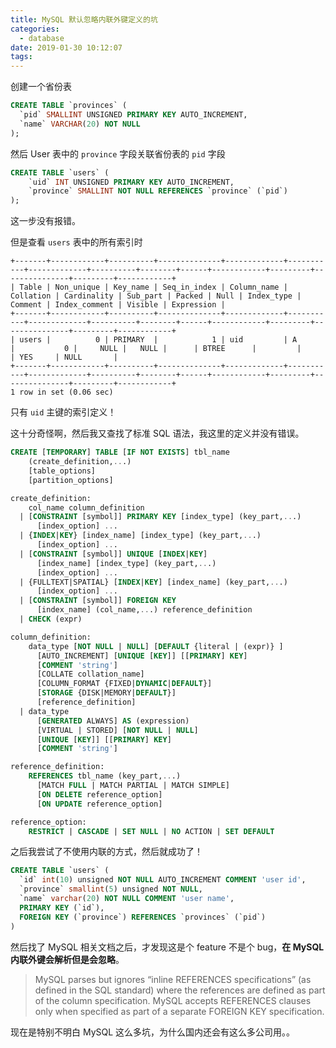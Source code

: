 ```yaml
---
title: MySQL 默认忽略内联外键定义的坑
categories:
  - database
date: 2019-01-30 10:12:07
tags:
---
```


创建一个省份表

```sql
CREATE TABLE `provinces` (
  `pid` SMALLINT UNSIGNED PRIMARY KEY AUTO_INCREMENT,
  `name` VARCHAR(20) NOT NULL
);

```

然后 User 表中的 `province` 字段关联省份表的 `pid` 字段

```sql
CREATE TABLE `users` (
    `uid` INT UNSIGNED PRIMARY KEY AUTO_INCREMENT,
    `province` SMALLINT NOT NULL REFERENCES `province` (`pid`)
);
```

这一步没有报错。

但是查看 `users` 表中的所有索引时

```
+-------+------------+----------+--------------+-------------+-----------+-------------+----------+--------+------+------------+---------+---------------+---------+------------+
| Table | Non_unique | Key_name | Seq_in_index | Column_name | Collation | Cardinality | Sub_part | Packed | Null | Index_type | Comment | Index_comment | Visible | Expression |
+-------+------------+----------+--------------+-------------+-----------+-------------+----------+--------+------+------------+---------+---------------+---------+------------+
| users |          0 | PRIMARY  |            1 | uid         | A         |           0 |     NULL |   NULL |      | BTREE      |         |               | YES     | NULL       |
+-------+------------+----------+--------------+-------------+-----------+-------------+----------+--------+------+------------+---------+---------------+---------+------------+
1 row in set (0.06 sec)
````


只有 `uid` 主键的索引定义！

这十分奇怪啊，然后我又查找了标准 SQL 语法，我这里的定义并没有错误。

```sql
CREATE [TEMPORARY] TABLE [IF NOT EXISTS] tbl_name
    (create_definition,...)
    [table_options]
    [partition_options]

create_definition:
    col_name column_definition
  | [CONSTRAINT [symbol]] PRIMARY KEY [index_type] (key_part,...)
      [index_option] ...
  | {INDEX|KEY} [index_name] [index_type] (key_part,...)
      [index_option] ...
  | [CONSTRAINT [symbol]] UNIQUE [INDEX|KEY]
      [index_name] [index_type] (key_part,...)
      [index_option] ...
  | {FULLTEXT|SPATIAL} [INDEX|KEY] [index_name] (key_part,...)
      [index_option] ...
  | [CONSTRAINT [symbol]] FOREIGN KEY
      [index_name] (col_name,...) reference_definition
  | CHECK (expr)

column_definition:
    data_type [NOT NULL | NULL] [DEFAULT {literal | (expr)} ]
      [AUTO_INCREMENT] [UNIQUE [KEY]] [[PRIMARY] KEY]
      [COMMENT 'string']
      [COLLATE collation_name]
      [COLUMN_FORMAT {FIXED|DYNAMIC|DEFAULT}]
      [STORAGE {DISK|MEMORY|DEFAULT}]
      [reference_definition]
  | data_type
      [GENERATED ALWAYS] AS (expression)
      [VIRTUAL | STORED] [NOT NULL | NULL]
      [UNIQUE [KEY]] [[PRIMARY] KEY]
      [COMMENT 'string']

reference_definition:
    REFERENCES tbl_name (key_part,...)
      [MATCH FULL | MATCH PARTIAL | MATCH SIMPLE]
      [ON DELETE reference_option]
      [ON UPDATE reference_option]

reference_option:
    RESTRICT | CASCADE | SET NULL | NO ACTION | SET DEFAULT
```

之后我尝试了不使用内联的方式，然后就成功了！

```sql
CREATE TABLE `users` (
  `id` int(10) unsigned NOT NULL AUTO_INCREMENT COMMENT 'user id',
  `province` smallint(5) unsigned NOT NULL,
  `name` varchar(20) NOT NULL COMMENT 'user name',
  PRIMARY KEY (`id`),
  FOREIGN KEY (`province`) REFERENCES `provinces` (`pid`)
)
```

然后找了 MySQL 相关文档之后，才发现这是个 feature 不是个 bug，**在 MySQL 内联外键会解析但是会忽略**。

> MySQL parses but ignores “inline REFERENCES specifications” (as defined in the SQL standard) where the references are defined as part of the column specification. MySQL accepts REFERENCES clauses only when specified as part of a separate FOREIGN KEY specification.

现在是特别不明白 MySQL 这么多坑，为什么国内还会有这么多公司用。。
